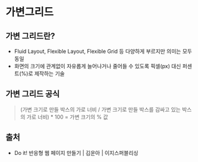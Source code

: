 # 가변그리드

## 가변 그리드란?

* Fluid Layout, Flexible Layout, Flexible Grid 등 다양하게 부르지만 의미는 모두 동일
* 화면의 크기에 관계없이 자유롭게 늘어나거나 줄어들 수 있도록 픽셀\(px\) 대신 퍼센트\(%\)로 제작하는 기술

## 가변 그리드 공식

> \(가변 크기로 만들 박스의 가로 너비 / 가변 크기로 만들 박스를 감싸고 있는 박스의 가로 너비\) \* 100 = 가변 크기의 % 값



## 출처

* Do it! 반응형 웹 페이지 만들기 \| 김운아 \| 이지스퍼블리싱

